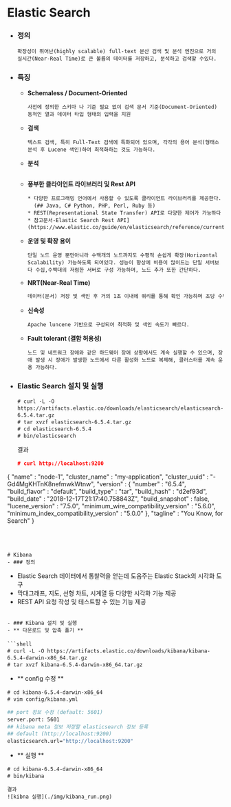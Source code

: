 # Elastic Search

- ### 정의
   ```
   확장성이 뛰어난(highly scalable) full-text 분산 검색 및 분석 엔진으로 거의 실시간(Near-Real Time)로 큰 볼륨의 데이터를 저장하고, 분석하고 검색할 수있다.
   ```

- ### 특징

  - **Schemaless / Document-Oriented**

    ```
    사전에 정의한 스키마 나 기준 필요 없이 검색 문서 기준(Document-Oriented) 동적인 열과 데이터 타입 형태의 입력을 지원
    ```

  - **검색**
    ```
    텍스트 검색, 특히 Full-Text 검색에 특화되어 있으며, 각각의 용어 분석(형태소 분석 후 Lucene 색인)하여 최적화하는 것도 가능하다.
    ```

  - **분석**

    ```

    ```

  - **풍부한 클라이언트 라이브러리 및 Rest API**

    ```
    * 다양한 프로그래밍 언어에서 사용할 수 있도록 클라이언트 라이브러리를 제공한다.
      (## Java, C# Python, PHP, Perl, Ruby 등)
    * REST(Representational State Transfer) API로 다양한 제어가 가능하다
    * 참고문서-Elastic Search Rest API](https://www.elastic.co/guide/en/elasticsearch/reference/current/docs.html)
    ```

  - **운영 및 확장 용이**

    ```
    단일 노드 운영 뿐만아니라 수백개의 노드까지도 수평적 손쉽게 확장(Horizontal Scalability) 가능하도록 되어있다. 성능이 향상에 비용이 많이드는 단일 서버보다 수십,수백대의 저렴한 서버로 구성 가능하며, 노드 추가 또한 간단하다.
    ```

  - **NRT(Near-Real Time)**

    ```markdown
    데이터(문서) 저장 및 색인 후 거의 1초 이내에 쿼리를 통해 확인 가능하며 초당 수백~수천개의 도큐먼트 색인 생성하고 거의 실시간(Near-RealTime)으로 검색할 수 있다.
    ```

  - **신속성**

    ```
    Apache luncene 기반으로 구성되어 최적화 및 색인 속도가 빠르다.
    ```

  - **Fault tolerant (결함 허용성)**

    ```
    노드 및 네트워크 장애와 같은 하드웨어 장애 상황에서도 계속 실행할 수 있으며, 장애 발생 시 장애가 발생한 노드에서 다른 활성화 노드로 복제해, 클러스터를 계속 운용 가능하다.
    ```


- ### Elastic Search 설치 및 실행

   ```shell
   # curl -L -O https://artifacts.elastic.co/downloads/elasticsearch/elasticsearch-6.5.4.tar.gz
   # tar xvzf elasticsearch-6.5.4.tar.gz
   # cd elasticsearch-6.5.4
   # bin/elasticsearch
   ```

   결과

   ```json
   # curl http://localhost:9200
{
    "name" : "node-1",
    "cluster_name" : "my-application",
    "cluster_uuid" : "-Gd4MgKHTnK8nefmwkWtnw",
    "version" : {
    "number" : "6.5.4",
    "build_flavor" : "default",
    "build_type" : "tar",
    "build_hash" : "d2ef93d",
    "build_date" : "2018-12-17T21:17:40.758843Z",
    "build_snapshot" : false,
    "lucene_version" : "7.5.0",
    "minimum_wire_compatibility_version" : "5.6.0",
    "minimum_index_compatibility_version" : "5.0.0"
    },
    "tagline" : "You Know, for Search"
}
   ```



# Kibana
- ### 정의
   ```
   - Elastic Search 데이터에서 통찰력을 얻는데 도움주는 Elastic Stack의 시각화 도구
   - 막대그래프, 지도, 선형 차트, 시계열 등 다양한 시각화 기능 제공
   - REST API 요청 작성 및 테스트할 수 있는 기능 제공
   ```

- ### Kibana 설치 및 실행
   - ** 다운로드 및 압축 풀기 **

   ```shell
   # curl -L -O https://artifacts.elastic.co/downloads/kibana/kibana-6.5.4-darwin-x86_64.tar.gz
   # tar xvzf kibana-6.5.4-darwin-x86_64.tar.gz
   ```
   - ** config 수정 **
   ```shell
   # cd kibana-6.5.4-darwin-x86_64
   # vim config/kibana.yml
   ```
   ```bash
   ## port 정보 수정 (default: 5601)
   server.port: 5601
   ## kibana meta 정보 저장할 elasticsearch 정보 등록
   ## default (http://localhost:9200)
   elasticsearch.url="http://localhost:9200"
   ```
   - ** 실행 **
   ```shell
   # cd kibana-6.5.4-darwin-x86_64
   # bin/kibana
   ```
    결과
    ![kibna 실행](./img/kibana_run.png)
